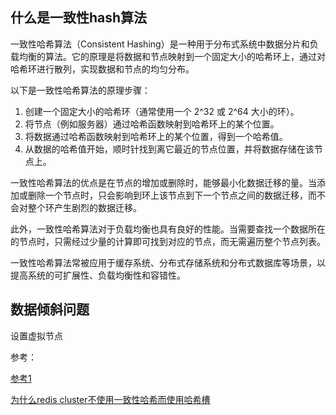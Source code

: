 

## 什么是一致性hash算法



一致性哈希算法（Consistent Hashing）是一种用于分布式系统中数据分片和负载均衡的算法。它的原理是将数据和节点映射到一个固定大小的哈希环上，通过对哈希环进行散列，实现数据和节点的均匀分布。

以下是一致性哈希算法的原理步骤：

1. 创建一个固定大小的哈希环（通常使用一个 2^32 或 2^64 大小的环）。
2. 将节点（例如服务器）通过哈希函数映射到哈希环上的某个位置。
3. 将数据通过哈希函数映射到哈希环上的某个位置，得到一个哈希值。
4. 从数据的哈希值开始，顺时针找到离它最近的节点位置，并将数据存储在该节点上。

一致性哈希算法的优点是在节点的增加或删除时，能够最小化数据迁移的量。当添加或删除一个节点时，只会影响到环上该节点到下一个节点之间的数据迁移，而不会对整个环产生剧烈的数据迁移。

此外，一致性哈希算法对于负载均衡也具有良好的性能。当需要查找一个数据所在的节点时，只需经过少量的计算即可找到对应的节点，而无需遍历整个节点列表。

一致性哈希算法常被应用于缓存系统、分布式存储系统和分布式数据库等场景，以提高系统的可扩展性、负载均衡性和容错性。



## 数据倾斜问题

设置虚拟节点





参考：

[参考1](http://www.xiaojieboshi.com/redis/Redis%E5%88%86%E5%B8%83%E5%BC%8F%E6%96%B9%E6%A1%88%E5%8F%8A%E4%B8%80%E8%87%B4%E6%80%A7Hash%E7%AE%97%E6%B3%95%E7%B2%BE%E8%AE%B2.html#redis%E5%88%86%E7%89%87%E6%96%B9%E6%A1%88)



[为什么redis cluster不使用一致性哈希而使用哈希槽](https://juejin.cn/post/7064557796762583047#heading-0)



